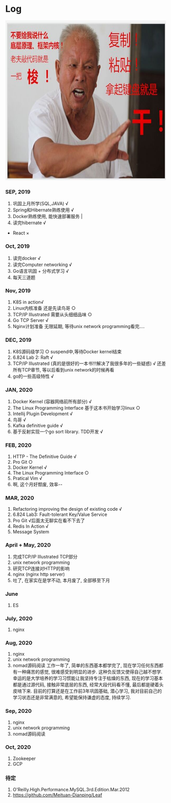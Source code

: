 # Log

<div align=center>
<img src="https://github.com/zzzyyyxxxmmm/basics/blob/master/image/1.png" width="700" height="500">
</div>

### SEP, 2019
1. 巩固上月所学(SQL,JAVA) √
2. Spring和Hibernate熟练使用 √
3. Docker熟练使用, 能快速部署服务 |
4. 读完hibernate √
* React ×

### Oct, 2019
1. 读完docker √
2. 读完Computer networking √
3. Go语言巩固 + 分布式学习 √
4. 每天三道题

### Nov, 2019
1. K8S in action√
2. Linux内核准备 还是先读鸟哥 ○
3. TCP/IP Illustrated 需要从头细细品味 ○
4. Go TCP Server √
5. Nginx计划准备 无限延期, 等待unix network programming看完....

### DEC, 2019
1. K8S源码级学习 ○ suspend中,等待Docker kernel结束
2. 6.824 Lab 2: Raft √
3. TCP/IP Illustrated (真的是很好的一本书!!!解决了我很多年的一些疑惑) √ 还差所有TCP章节, 等以后看到unix network的时候再看
4. go的一些高级特性 √ 

### JAN, 2020
1. Docker Kernel (容器网络前所有部分) √
2. The Linux Programming Interface 基于这本书开始学习linux ○
3. Intellij Plugin Development √
4. 鸟哥 √
5. Kafka definitive guide √
6. 基于反射实现一个go sort library. TDD开发 √

### FEB, 2020
1. HTTP - The Definitive Guide √
2. Pro Git ○
3. Docker Kernel √
4. The Linux Programming Interface ○ 
5. Pratical Vim √
6. 啊, 这个月好颓废, 效率--

### MAR, 2020
1. Refactoring improving the design of existing code √
2. 6.824 Lab3: Fault-tolerant Key/Value Service
3. Pro Git √后面太无聊实在看不下去了
4. Redis In Action √ 
5. Message System

### April + May, 2020
1. 完成TCP/IP Illustrated TCP部分
2. unix network programming
3. 研究TCP连接对HTTP的影响
4. nginx (nginx http server)
5. 吐了, 在家实在是学不动, 本月废了, 全部移至下月

### June
1. ES

### July, 2020
1. nginx

### Aug, 2020
1. nginx
2. unix network programming 
3. nomad源码阅读
工作一年了, 简单的东西基本都学完了, 现在学习任何东西都有一种痛苦的感觉, 很难感受到明显的进步. 这种负反馈又使得自己越不想学. 幸运的是大学培养的学习习惯能让我坚持专注于枯燥的东西, 现在的学习基本都是通过源代码, 接触非常底层的东西, 经常大段代码看不懂, 最后都是硬着头皮啃下来. 目前的打算还是在工作前3年巩固基础, 潜心学习, 我对目前自己的学习状态还是非常满意的, 希望能保持谦虚的态度, 持续学习.

### Sep, 2020
1. nginx
2. unix network programming 
3. nomad源码阅读

### Oct, 2020
1. Zookeeper
2. GCP



### 待定
1. O'Reilly.High.Performance.MySQL.3rd.Edition.Mar.2012
2. https://github.com/Meituan-Dianping/Leaf